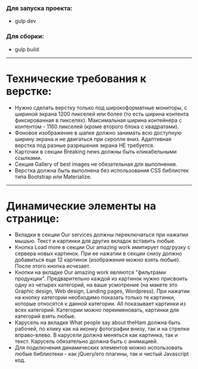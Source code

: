 ### Для запуска проекта:

- gulp dev

### Для сборки:

- gulp build

---

# Технические требования к верстке:

- Нужно сделать верстку только под широкоформатные мониторы, с шириной экрана 1200 пикселей или более (то есть ширина контента фиксированная в пикселях). Максимальная ширина контейнера с контентом - 1160 пикселей (кроме второго блока с квадратами).
- Фоновое изображение в шапке должно занимать всю доступную ширину экрана и не двигаться при скролле вниз.
  Адаптивная верстка под разные разрешения экрана НЕ требуется.
- Карточки в секции Breaking news должны быть кликабельными ссылками.
- Секция Gallery of best images не обязательная для выполнения.
- Верстка должна быть выполнена без использования CSS библиотек типа Bootstrap или Materialize.

---

# Динамические элементы на странице:

- Вкладки в секции Our services должны переключаться при нажатии мышью. Текст и картинки для других вкладок вставить любые.
- Кнопка Load more в секции Our amazing work имитирует подгрузку с сервера новых картинок. При ее нажатии в секции снизу должно добавиться еще 12 картинок (изображения можно взять любые). После этого кнопка исчезает.
- Кнопки на вкладке Our amazing work являются "фильтрами продукции". Предварительно каждой из картинок нужно присвоить одну из четырех категорий, на ваше усмотрение (на макете это Graphic design, Web design, Landing pages, Wordpress). При нажатии на кнопку категории необходимо показать только те картинки, которые относятся к данной категории. All показывает картинки из всех категорий. Категории можно переименовать, картинки для категорий взять любые.
- Карусель на вкладке What people say about theHam должна быть рабочей, по клику как на иконку фотографии внизу, так и на стрелки вправо-влево. В карусели должна меняться как картинка, так и текст. Карусель обязательно должна быть с анимацией.
- Для подключения динамических элементов можно использовать любые библиотеки - как jQuery/его плагины, так и чистый Javascript код.
